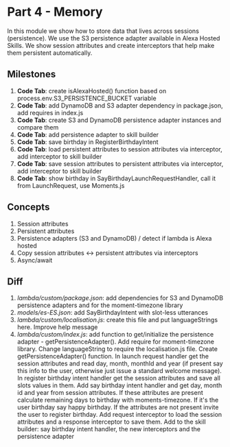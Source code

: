 # Part 4 - Memory

In this module we show how to store data that lives across sessions (persistence). We use the S3 persistence adapter available in Alexa Hosted Skills.
We show session attributes and create interceptors that help make them persistent automatically.

## Milestones

1. **Code Tab**: create isAlexaHosted() function based on process.env.S3_PERSISTENCE_BUCKET variable
2. **Code Tab**: add DynamoDB and S3 adapter dependency in package.json, add requires in index.js
3. **Code Tab**: create S3 and DynamoDB persistence adapter instances and compare them
4. **Code Tab**: add persistence adapter to skill builder
5. **Code Tab**: save birthday in RegisterBirthdayIntent
6. **Code Tab**: load persistent attributes to session attributes via interceptor, add interceptor to skill builder
7. **Code Tab**: save session attributes to persistent attributes via interceptor, add interceptor to skill builder
8. **Code Tab**: show birthday in SayBirthdayLaunchRequestHandler, call it from LaunchRequest, use Moments.js

## Concepts

1. Session attributes
2. Persistent attributes
3. Persistence adapters (S3 and DynamoDB) / detect if lambda is Alexa hosted
4. Copy session attributes ↔ persistent attributes via interceptors
5. Async/await

## Diff

1. *lambda/custom/package.json*: add dependencies for S3 and DynamoDB persistence adapters and for the moment-timezone library
2. *models/es-ES.json*: add SayBirthdayIntent with slot-less utterances
3. *lambda/custom/localisation.js*: create this file and put languageStrings here. Improve help message
4. *lambda/custom/index.js*: add function to get/initialize the persistence adapter - getPersistenceAdapter(). Add require for moment-timezone library. Change languageString to require the localisation.js file. Create getPersistenceAdapter() function. In launch request handler get the session attributes and read day, month, monthId and year (if present say this info to the user, otherwise just issue a standard welcome message). In register birthday intent handler get the session attributes and save all slots values in them. Add say birthday intent handler and get day, month id and year from session attributes. If these attributes are present calculate remaining days to birthday with moments-timezone. If it's the user birthday say happy birthday. If the attributes are not present invite the user to register birthday. Add request interceptor to load the session attributes and a response interceptor to save them. Add to the skill builder:  say birthday intent handler, the new interceptors and the persistence adapter